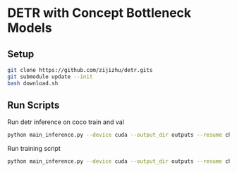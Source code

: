 # DETR with Concept Bottleneck Models

## Setup

```bash
git clone https://github.com/zijizhu/detr.gits
git submodule update --init
bash download.sh
```

## Run Scripts

Run detr inference on coco train and val
```bash
python main_inference.py --device cuda --output_dir outputs --resume checkpoints/detr-r50-e632da11.pth --coco_path coco
```

Run training script
```bash
python main_inference.py --device cuda --output_dir outputs --resume checkpoints/detr-r50-e632da11.pth --coco_path coco
```
